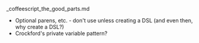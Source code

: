 _coffeescript_the_good_parts.md

* Optional parens, etc. - don't use unless creating a DSL (and even then, why create a DSL?)
* Crockford's private variable pattern?
